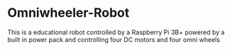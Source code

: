 # Omniwheeler-Robot
This is a educational robot controlled by a Raspberry Pi 3B+ powered by a built in power pack and controlling four DC motors and four omni wheels
